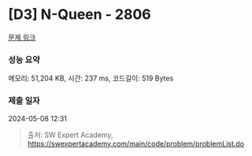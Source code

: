 # [D3] N-Queen - 2806 

[문제 링크](https://swexpertacademy.com/main/code/problem/problemDetail.do?contestProbId=AV7GKs06AU0DFAXB) 

### 성능 요약

메모리: 51,204 KB, 시간: 237 ms, 코드길이: 519 Bytes

### 제출 일자

2024-05-08 12:31



> 출처: SW Expert Academy, https://swexpertacademy.com/main/code/problem/problemList.do